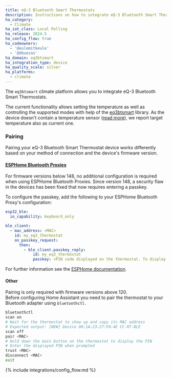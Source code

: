 ```yaml
---
title: eQ-3 Bluetooth Smart Thermostats
description: Instructions on how to integrate eQ-3 Bluetooth Smart Thermostats into Home Assistant.
ha_category:
  - Climate
ha_iot_class: Local Polling
ha_release: 2024.5
ha_config_flow: true
ha_codeowners:
  - '@eulemitkeule'
  - '@dbuezas'
ha_domain: eq3btsmart
ha_integration_type: device
ha_quality_scale: silver
ha_platforms:
  - climate
---
```


The `eq3btsmart` climate platform allows you to integrate eQ-3 Bluetooth Smart Thermostats.

The current functionality allows setting the temperature as well as controlling the supported modes with help of the [eq3btsmart](https://github.com/eulemitkeule/eq3btsmart) library.
As the device doesn't contain a temperature sensor ([read more](https://forum.fhem.de/index.php/topic,39308.15.html)), we report target temperature also as current one.

### Pairing

Pairing your eQ-3 Bluetooth Smart Thermostat device works differently based on your method of connection and the device's firmware version.

#### [ESPHome Bluetooth Proxies](https://esphome.io/components/bluetooth_proxy.html)

For firmware versions below 148, no additional configuration is required when using ESPHome Bluetooth Proxies.
Since version 148, a security flaw in the devices has been fixed that now requires entering a passkey.

To configure the passkey, add the following to your ESPHome Bluetooth Proxy's configuration:

```yaml
esp32_ble:
  io_capability: keyboard_only

ble_client:
  - mac_address: <MAC>
    id: my_eq3_thermostat
    on_passkey_request:
      then:
        - ble_client.passkey_reply:
            id: my_eq3_thermostat
            passkey: <PIN code displayed on the thermostat. To display the PIN hold down the main button.>
```

For further information see the [ESPHome documentation](https://esphome.io/components/ble_client.html#on-passkey-request).

#### Other

Pairing is only required with firmware versions above 120.<br>
Before configuring Home Assistant you need to pair the thermostat to your Bluetooth adapter using `bluetoothctl`.

```bash
bluetoothctl
scan on
# Wait for the thermostat to show up and copy its MAC address
# Expected output: [NEW] Device 00:1A:23:27:F8:4E CC-RT-BLE
scan off
pair <MAC>
# Hold down the main button on the thermostat to display the PIN
# Enter the displayed PIN when prompted
trust <MAC>
disconnect <MAC>
exit
```

{% include integrations/config_flow.md %}
